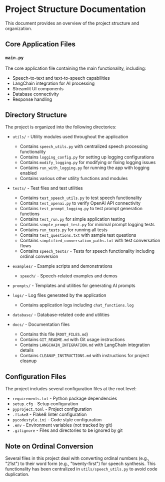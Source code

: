 # Project Structure Documentation

This document provides an overview of the project structure and organization.

## Core Application Files

### `main.py`
The core application file containing the main functionality, including:
- Speech-to-text and text-to-speech capabilities
- LangChain integration for AI processing
- Streamlit UI components
- Database connectivity
- Response handling

## Directory Structure

The project is organized into the following directories:

- `utils/` - Utility modules used throughout the application
  - Contains `speech_utils.py` with centralized speech processing functionality
  - Contains `logging_config.py` for setting up logging configurations
  - Contains `modify_logging.py` for modifying or fixing logging issues
  - Contains `run_with_logging.py` for running the app with logging enabled
  - Contains various other utility functions and modules
  
- `tests/` - Test files and test utilities
  - Contains `test_speech_utils.py` to test speech functionality
  - Contains `test_openai.py` to verify OpenAI API connectivity
  - Contains `test_prompt_logging.py` to test prompt generation functions
  - Contains `test_run.py` for simple application testing
  - Contains `simple_prompt_test.py` for minimal prompt logging tests
  - Contains `run_tests.py` for running all tests
  - Contains `test_questions.txt` with sample test questions
  - Contains `simplified_conversation_paths.txt` with test conversation flows
  - Contains `speech_tests/` - Tests for speech functionality including ordinal conversion
  
- `examples/` - Example scripts and demonstrations
  - `speech/` - Speech-related examples and demos
  
- `prompts/` - Templates and utilities for generating AI prompts
  
- `logs/` - Log files generated by the application
  - Contains application logs including `chat_functions.log`
  
- `database/` - Database-related code and utilities
  
- `docs/` - Documentation files
  - Contains this file (`ROOT_FILES.md`)
  - Contains `GIT_README.md` with Git usage instructions
  - Contains `LANGCHAIN_INTEGRATION.md` with LangChain integration details
  - Contains `CLEANUP_INSTRUCTIONS.md` with instructions for project cleanup

## Configuration Files

The project includes several configuration files at the root level:

- `requirements.txt` - Python package dependencies
- `setup.cfg` - Setup configuration
- `pyproject.toml` - Project configuration
- `.flake8` - Flake8 linter configuration
- `pycodestyle.ini` - Code style configuration
- `.env` - Environment variables (not tracked by git)
- `.gitignore` - Files and directories to be ignored by git

## Note on Ordinal Conversion

Several files in this project deal with converting ordinal numbers (e.g., "21st") to their word form (e.g., "twenty-first") for speech synthesis. This functionality has been centralized in `utils/speech_utils.py` to avoid code duplication. 
